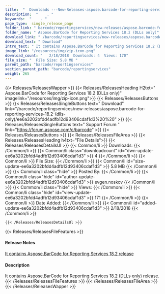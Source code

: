 ```yaml
---
title:  "  Downloads ---New-Releases-aspose.barcode-for-reporting-services-18.2-(dlls-only) . " 
description:  "    . " 
keywords:  "    . " 
page_type:  single_release_page
folder_link: " barcode/reportingservices/new-releases/aspose.barcode-for-reporting-services-18.2-(dlls-only)/"
folder_name: " Aspose.BarCode for Reporting Services 18.2 (DLLs only)"
download_link: " /barcode/reportingservices/new-releases/aspose.barcode-for-reporting-services-18.2-(dlls-only)/ee6a3202bfdd4adfb12d93406cdaf1d3"
download_text: " Download"
Intro_text: " It contains Aspose.BarCode for Reporting Services 18.2 (DLLs only) release."
image_link: "/resources/img/zip-icon.png"
download_count: "   2/18/2018  Downloads: 4  Views: 170"
file_size: "  File Size: 5.8 MB "
parent_path: "barcode/reportingservices"
section_parent_path: "barcode/reportingservices"
weight: 265
---
```


{{< Releases/ReleasesWapper >}}
  {{< Releases/ReleasesHeading H2txt=" Aspose.BarCode for Reporting Services 18.2 (DLLs only)" imagelink="/resources/img/zip-icon.png">}}
  {{< Releases/ReleasesButtons >}}
    {{< Releases/ReleasesSingleButtons text=" Download" link="/barcode/reportingservices/new-releases/aspose.barcode-for-reporting-services-18.2-(dlls-only)/ee6a3202bfdd4adfb12d93406cdaf1d3%20%20" >}}
    {{< Releases/ReleasesSingleButtons text=" Support Forum " link="https://forum.aspose.com/c/barcode" >}}
  {{< Releases/ReleasesButtons >}}
  {{< Releases/ReleasesFileArea >}}
    {{< Releases/ReleasesHeading h4txt="File Details">}}
    {{< Releases/ReleasesDetailsUl >}}
            {{< Common/li  >}} Downloads: {{< /Common/li >}} 
      {{< Common/li class="downloadcount" id="dwn-update-ee6a3202bfdd4adfb12d93406cdaf1d3" >}} 4 {{< /Common/li >}} 
      {{< Common/li  >}} File Size: {{< /Common/li >}} 
      {{< Common/li id="size-update-ee6a3202bfdd4adfb12d93406cdaf1d3" >}} 5.8 MB {{< /Common/li >}} 
      {{< Common/li  class="hide" >}} Posted By: {{< /Common/li >}} 
      {{< Common/li class="hide" id="author-update-ee6a3202bfdd4adfb12d93406cdaf1d3" >}} evgen.noskov {{< /Common/li >}} 
      {{< Common/li class="hide"  >}} Views: {{< /Common/li >}} 
      {{< Common/li class="hide" id="view-update-ee6a3202bfdd4adfb12d93406cdaf1d3" >}} 171 {{< /Common/li >}} 
      {{< Common/li  >}} Date Added: {{< /Common/li >}} 
      {{< Common/li id="added-update-ee6a3202bfdd4adfb12d93406cdaf1d3" >}} 2/18/2018 {{< /Common/li >}} 

    {{< /Releases/ReleasesDetailsUl >}}

  {{< Releases/ReleasesFileFeatures >}}
      <h4>Release Notes</h4><div><a href="It" contains aspose.barcode for reporting services release>It contains Aspose.BarCode for Reporting Services 18.2 release</a></div><h4>Description</h4><div class="HTMLDescription">It contains Aspose.BarCode for Reporting Services 18.2 (DLLs only) release.</div>
  {{< /Releases/ReleasesFileFeatures >}}
 {{< /Releases/ReleasesFileArea >}}
{{< /Releases/ReleasesWapper >}}


